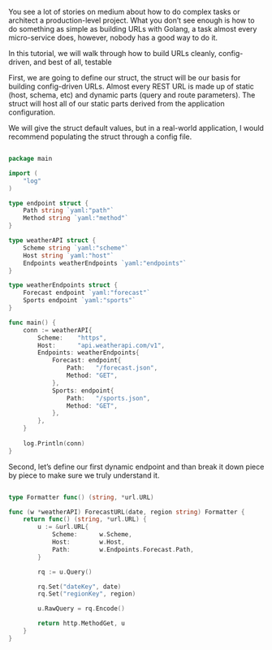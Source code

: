

You see a lot of stories on medium about how to do complex tasks or architect a production-level project. What you don’t see enough is how to do something as simple as building URLs with Golang, a task almost every micro-service does, however, nobody has a good way to do it. 


In this tutorial, we will walk through how to build URLs cleanly, config-driven, and best of all, testable

First, we are going to define our struct, the struct will be our basis for building config-driven URLs. Almost every REST URL is made up of static (host, schema, etc) and dynamic parts (query and route parameters). The struct will host all of our static parts derived from the application configuration.

We will give the struct default values, but in a real-world application, I would recommend populating the struct through a config file.

```go

package main

import (
	"log"
)

type endpoint struct {
	Path string `yaml:"path"`
	Method string `yaml:"method"`
}

type weatherAPI struct {
	Scheme string `yaml:"scheme"`
	Host string `yaml:"host"`
	Endpoints weatherEndpoints `yaml:"endpoints"`
}

type weatherEndpoints struct {
	Forecast endpoint `yaml:"forecast"`
	Sports endpoint `yaml:"sports"`
}

func main() {
	conn := weatherAPI{
		Scheme:    "https",
		Host:      "api.weatherapi.com/v1",
		Endpoints: weatherEndpoints{
			Forecast: endpoint{
				Path:   "/forecast.json",
				Method: "GET",
			},
			Sports: endpoint{
				Path:   "/sports.json",
				Method: "GET",
			},
		},
	}
	
	log.Println(conn)
}

```


Second, let’s define our first dynamic endpoint and than break it down piece by piece to make sure we truly understand it.

```go

type Formatter func() (string, *url.URL)

func (w *weatherAPI) ForecastURL(date, region string) Formatter {
	return func() (string, *url.URL) {
		u := &url.URL{
			Scheme:      w.Scheme,
			Host:        w.Host,
			Path: 	     w.Endpoints.Forecast.Path,
		}

		rq := u.Query()

		rq.Set("dateKey", date)
		rq.Set("regionKey", region)

		u.RawQuery = rq.Encode()

		return http.MethodGet, u
	}
}

```


